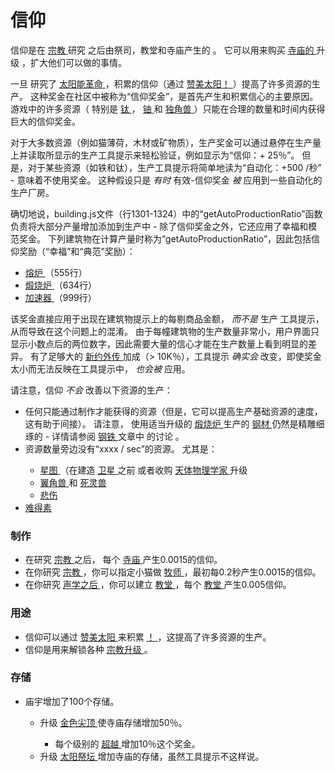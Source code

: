 # 信仰
 <p>
        信仰是在
    <a href="?file=001-猫咪百科/03-科技/01-科技#宗教">
          宗教
    </a>
        研究
        之后由祭司，教堂和寺庙产生的
        。
        它可以用来购买
    <a href="?file=001-猫咪百科/01-建筑物/07-文化建筑#寺庙">
          寺庙的
    </a>
        升级
        ，扩大他们可以做的事情。
  </p>
  <p>
        一旦
        研究了
    <a href="#Religion#Solar_Revolution">
          太阳能革命
    </a>
        ，积累的信仰（通过
    <a href="#Religion#Praise_the_sun_">
          赞美太阳！
    </a>
        ）提高了许多资源的生产。
        这种奖金在社区中被称为“信仰奖金”，是首先产生和积累信心的主要原因。
        游戏中的许多资源（
        特别是
    <a href="#titanium">
          钛
    </a>
        ，
    <a href="#uranium">
          铀
    </a>
        和
    <a href="#unicorns">
          独角兽
    </a>
        ）只能在合理的数量和时间内获得巨大的信仰奖金。
  </p>
  <p>
        对于大多数资源（例如猫薄荷，木材或矿物质），生产奖金可以通过悬停在生产量上并读取所显示的生产工具提示来轻松验证，例如显示为“信仰：+ 25％”。
        但是，对于某些资源（如铁和钛），生产工具提示将简单地读为“自动化：+500 /秒” - 意味着不使用奖金。
        这种假设只是
    <em>
          有时
    </em>
        有效-信仰奖金
    <em>
          被
    </em>
        应用到一些自动化的生产厂房。
  </p>
  <p>确切地说，building.js文件（行1301-1324）中的“getAutoProductionRatio”函数负责将大部分产量增加添加到生产中
        - 除了信仰奖金之外，它还应用了幸福和模范奖金。
下列建筑物在计算产量时称为“getAutoProductionRatio”，因此包括信仰奖励（“幸福”和“典范”奖励）：
  </p>
  <ul>
    <li>
      <a href="?file=001-猫咪百科/01-建筑物/06-工业建筑#熔炉">
            熔炉
      </a>
          （555行）
    </li>
    <li>
      <a href="#Buildings#Calciner">
            煅烧炉
      </a>
          （634行）
    </li>
    <li>
      <a href="#Buildings#Accelerator">
            加速器
      </a>
          （999行）
    </li>
  </ul>
  <p>
        该奖金直接应用于出现在建筑物提示上的每剔商品金额，
    <em>
          而不是
    </em>
        生产
        工具提示，
        从而导致在这个问题上的混淆。
        由于每幢建筑物的生产数量非常小，用户界面只显示小数点后的两位数字，因此需要大量的信心才能在生产数量上看到明显的差异。
        有了足够大的
    <a href="#Religion#Apocrypha">
          新约外传
    </a>
        加成（&gt; 10K％），工具提示
    <em>
          确实会
    </em>
        改变，即使奖金太小而无法反映在工具提示中，
    <em>
          也会被
    </em>
        应用。
  </p>
  <p>
        请注意，信仰
    <em>
          不会
    </em>
        改善以下资源的生产：
  </p>
  <ul>
    <li>
          任何只能通过制作才能获得的资源（但是，它可以提高生产基础资源的速度，这有助于间接）。
          请注意，
          使用适当升级的
        <a href="#Buildings#Calciner">
            煅烧炉
        </a>
          生产的
      <a href="#steel">
            钢材
      </a>
          仍然是精雕细琢的 - 详情请参阅
        <a href="#steel">
            钢铁
        </a>
          文章中
          的讨论
          。
      <a href="#Buildings#Calciner">
      </a>
      <a href="#steel">
      </a>
    </li>
    <li>
          资源数量旁边没有“xxxx / sec”的资源。
          尤其是：
    </li>
    <ul>
      <li>
        <a href="?file=003-资源大全/19-星图">
              星图
        </a>
            （在建造
        <a href="?file=001-猫咪百科/07-空间/03-轨道#卫星">
              卫星
        </a>
            之前
            或者收购
        <a href="#workshop#Astrophysicists">
              天体物理学家
        </a>
            升级
      </li>
      <li>
        <a href="#alicorns">
              翼角兽
        </a>
            和
        <a href="#necrocorns">
              死灵兽
        </a>
      </li>
      <li>
        <a href="#Sorrow">
              悲伤
        </a>
      </li>
    </ul>
    <li>
      <a href="#unobtainium">
            难得素
      </a>
    </li>
  </ul>
  
### 制作
<ul>
      <li>
            在研究
        <a href="?file=001-猫咪百科/03-科技/01-科技#宗教">
              宗教
        </a>
            之后，
            每个
        <a href="?file=001-猫咪百科/01-建筑物/07-文化建筑#寺庙">
              寺庙
        </a>
            产生0.0015的信仰。
      </li>
      <li>
            在你研究
        <a href="?file=001-猫咪百科/03-科技/01-科技#宗教">
              宗教
        </a>
            ，你可以指定小猫做
        <a href="?file=001-猫咪百科/02-村庄#牧师">
              牧师
        </a>
            ，最初每0.2秒产生0.0015的信仰。
      </li>
      <li>
            在你研究
        <a href="#Technologies#Acoustics">
              声学之后
        </a>
            ，你可以建立
        <a href="?file=001-猫咪百科/01-建筑物/07-文化建筑#教堂">
              教堂
        </a>
            ，每个
          <a href="?file=001-猫咪百科/01-建筑物/07-文化建筑#教堂">
              教堂
          </a>
            产生0.005信仰。
      </li>
    </ul>
    
### 用途
<ul>
      <li>
            信仰可以通过
        <a href="#Religion#Praise_the_sun_">
              赞美太阳
        </a>
            来积累
          <a href="#Religion#Praise_the_sun_">
              ！
          </a>
            ，这提高了许多资源的生产。
      </li>
      <li>
            信仰是用来解锁各种
        <a href="#Religion#Order_of_the_Sun">
              宗教升级
        </a>
            。
      </li>
    </ul>
    
### 存储
<ul>
      <li>
            庙宇增加了100个存储。
      </li>
      <ul>
        <li>
              升级
          <a href="#Religion#Golden_Spire">
                金色尖顶
          </a>
              使寺庙存储增加50％。
        </li>
        <ul>
          <li>
                每个级别的
            <a href="#Religion#Transcendence">
                  超越
            </a>
                增加10％这个奖金。
          </li>
        </ul>
        <li>
              升级
          <a href="#Religion#Sun_Altar">
                太阳祭坛
          </a>
              增加寺庙的存储，虽然工具提示不这样说。
        </li>
      </ul>
    </ul>
